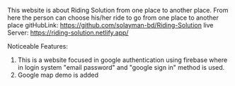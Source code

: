 This website is about Riding Solution from one place to another place. From here the person can choose his/her ride to go from one place to another place
gitHubLink: https://github.com/solayman-bd/Riding-Solution
live Server: https://riding-solution.netlify.app/

Noticeable Features:

1. This is a website focused in google authentication using firebase where in login system "email password" and "google sign in" method is used.
2. Google map demo is added
